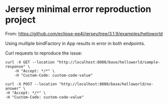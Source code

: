 Jersey minimal error reproduction project
=========================================

From: https://github.com/eclipse-ee4j/jersey/tree/3.1.9/examples/helloworld

Using multiple bindFactory in App results in error in both endpoints.

Curl requests to reproduce the issue:
```
curl -X GET --location "http://localhost:8080/base/helloworld/sample-response" \
    -H "Accept: */*" \
    -H "Custom-Code: custom-code-value"
```

```
curl -X POST --location "http://localhost:8080/base/helloworld/no-answer" \
-H "Accept: */*" \
-H "Custom-Code: custom-code-value"
```
